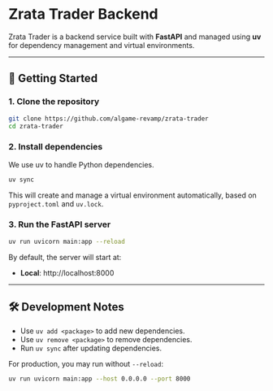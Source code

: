 # Zrata Trader Backend

Zrata Trader is a backend service built with **FastAPI** and managed using **uv** for dependency management and virtual environments.

---

## 🚀 Getting Started

### 1. Clone the repository

```bash
git clone https://github.com/algame-revamp/zrata-trader
cd zrata-trader
```

### 2. Install dependencies

We use uv to handle Python dependencies.

```bash
uv sync
```

This will create and manage a virtual environment automatically, based on `pyproject.toml` and `uv.lock`.

### 3. Run the FastAPI server

```bash
uv run uvicorn main:app --reload
```

By default, the server will start at:

- **Local**: http://localhost:8000

---

## 🛠 Development Notes

- Use `uv add <package>` to add new dependencies.
- Use `uv remove <package>` to remove dependencies.
- Run `uv sync` after updating dependencies.

For production, you may run without `--reload`:

```bash
uv run uvicorn main:app --host 0.0.0.0 --port 8000
```